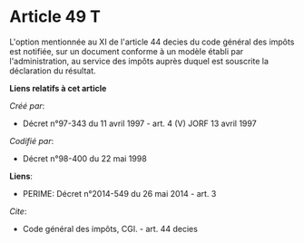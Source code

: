 # Article 49 T

L'option mentionnée au XI de l'article 44 decies du code général des impôts est notifiée, sur un document conforme à un
modèle établi par l'administration, au service des impôts auprès duquel est souscrite la déclaration du résultat.

**Liens relatifs à cet article**

_Créé par_:

  - Décret n°97-343 du 11 avril 1997 - art. 4 (V) JORF 13 avril 1997

_Codifié par_:

  - Décret n°98-400 du 22 mai 1998

**Liens**:

  - PERIME: Décret n°2014-549 du 26 mai 2014 - art. 3

_Cite_:

  - Code général des impôts, CGI. - art. 44 decies
